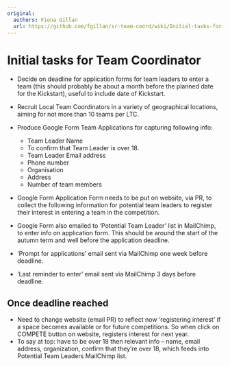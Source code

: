 ```yaml
---
original:
  authors: Fiona Gillan
  url: https://github.com/fgillan/sr-team-coord/wiki/Initial-tasks-for-Team-Coordinator
---
```

# Initial tasks for Team Coordinator

* Decide on deadline for application forms for team leaders to enter a team (this should probably be about a month before the planned date for the Kickstart), useful to include date of Kickstart.

* Recruit Local Team Coordinators in a variety of geographical locations, aiming for not more than 10 teams per LTC.

* Produce Google Form Team Applications for capturing following info:

    * Team Leader Name
    * To confirm that Team Leader is over 18.
    * Team Leader Email address
    * Phone number
    * Organisation
    * Address
    * Number of team members

* Google Form Application Form needs to be put on website, via PR, to collect the following information for potential team leaders to register their interest in entering a team in the competition.

* Google Form also emailed to ‘Potential Team Leader’ list in MailChimp, to enter info on application form. This should be around the start of the autumn term and well before the application deadline.
* ‘Prompt for applications’ email sent via MailChimp one week before deadline.
* ‘Last reminder to enter’ email sent via MailChimp 3 days before deadline.

## Once deadline reached

* Need to change website (email PR) to reflect now ‘registering interest’ if a space becomes available or for future competitions.  So when click on COMPETE button on website, registers interest for next year.
* To say at top:  have to be over 18 then relevant info – name, email address, organization, confirm that they’re over 18, which feeds into Potential Team Leaders MailChimp list.
